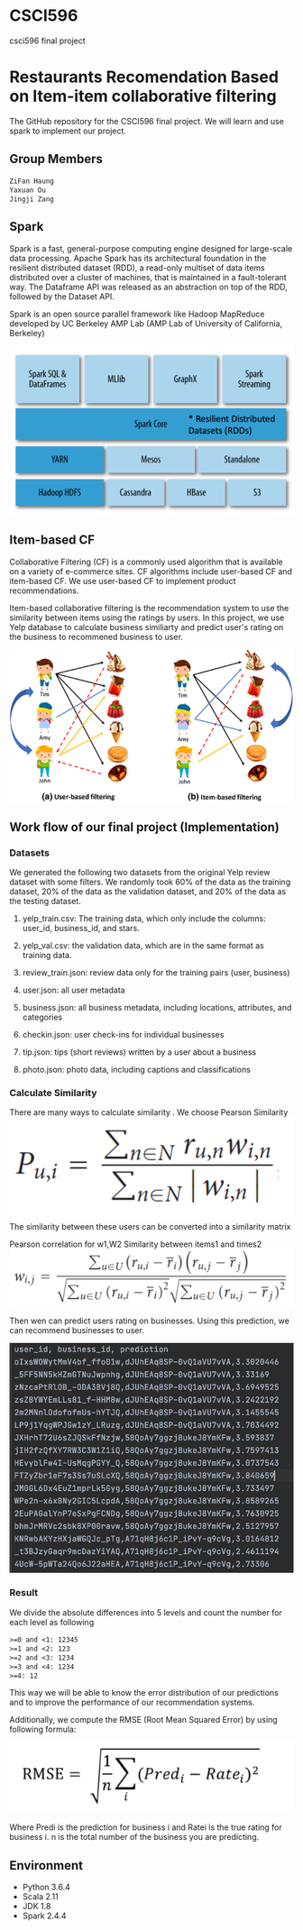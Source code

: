 # CSCI596
csci596 final project
# Restaurants Recomendation Based on Item-item collaborative filtering 
The GitHub repository for the CSCI596 final project. We will learn and use spark to implement our project.

## Group Members

    ZiFan Haung
    Yaxuan Ou
    Jingji Zang

## Spark

Spark is a fast, general-purpose computing engine designed for large-scale data processing. Apache Spark has its architectural foundation in the resilient distributed dataset (RDD), a read-only multiset of data items distributed over a cluster of machines, that is maintained in a fault-tolerant way. The Dataframe API was released as an abstraction on top of the RDD, followed by the Dataset API.

Spark is an open source parallel framework like Hadoop MapReduce developed by UC Berkeley AMP Lab (AMP Lab of University of California, Berkeley)

![README](./spark.png)
## Item-based CF

Collaborative Filtering (CF) is a commonly used algorithm that is available on a variety of e-commerce sites. CF algorithms include user-based CF and item-based CF. We use user-based CF to implement product recommendations.

Item-based collaborative filtering is the recommendation system to use the similarity between items using the ratings by users. In this project, we use Yelp database to calculate business similiarty and predict user's rating on the business to recommened business to user.

![item based](./1.png)

## Work flow of our final project (Implementation)

### Datasets

We generated the following two datasets from the original Yelp review dataset with some filters. We randomly took 60% of the data as the training dataset, 20% of the data as the validation dataset, and 20% of the data as the testing dataset.

1. yelp_train.csv: The training data, which only include the columns: user_id, business_id, and stars. 

2. yelp_val.csv: the validation data, which are in the same format as training data.
 
3. review_train.json: review data only for the training pairs (user, business)

4. user.json: all user metadata

5. business.json: all business metadata, including locations, attributes, and categories 

6. checkin.json: user check-ins for individual businesses

7. tip.json: tips (short reviews) written by a user about a business

8. photo.json: photo data, including captions and classifications

### Calculate Similarity
There are many ways to calculate similarity . We choose Pearson Similarity
![personal](./personal.png)
The similarity between these users can be converted into a similarity matrix

Pearson correlation for w1,W2 Similarity between items1 and times2
![w](./w.png)

Then wen can predict users rating on businesses. Using this prediction, we can recommend businesses to user.

![output](./2.png)

### Result
We divide the absolute differences into 5 levels and count the number for each level as following
```
>=0 and <1: 12345 
>=1 and <2: 123 
>=2 and <3: 1234 
>=3 and <4: 1234 
>=4: 12
```
This way we will be able to know the error distribution of our predictions and to improve the performance of our recommendation systems.

Additionally, we compute the RMSE (Root Mean Squared Error) by using following formula:

![RMSE](./RMSE.png)

Where ​Predi​ is the prediction for business ​i and ​Rate​i is the true rating for business ​i​. n is the total number of the business you are predicting.
## Environment
+ Python 3.6.4
+ Scala 2.11
+ JDK 1.8 
+ Spark 2.4.4



